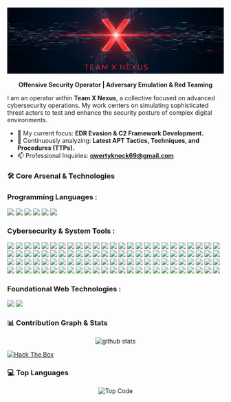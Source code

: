 <p align="center">
  <img src="https://github.com/zxhell27/zxhell27/blob/main/Team%20X%20Nexus.png" alt="Team X Nexus Advanced Banner"/>
</p>
<div align="center">
  
**Offensive Security Operator | Adversary Emulation & Red Teaming**

</div>

I am an operator within **Team X Nexus**, a collective focused on advanced cybersecurity operations. My work centers on simulating sophisticated threat actors to test and enhance the security posture of complex digital environments.

- 🔭 My current focus: **EDR Evasion & C2 Framework Development.**
- 🌱 Continuously analyzing: **Latest APT Tactics, Techniques, and Procedures (TTPs).**
- 📫 Professional Inquiries: **qwertyknock69@gmail.com**
### 🛠️ Core Arsenal & Technologies
<p align="center">
  
  ### Programming Languages :
  <img src="https://img.shields.io/badge/Python-3776AB?style=for-the-badge&logo=python&logoColor=white"/> <img src="https://img.shields.io/badge/Go-00ADD8?style=for-the-badge&logo=go&logoColor=white"/> <img src="https://img.shields.io/badge/C%2B%2B-00599C?style=for-the-badge&logo=c%2B%2B&logoColor=white"/> <img src="https://img.shields.io/badge/PHP-777BB4?style=for-the-badge&logo=php&logoColor=white"/> <img src="https://img.shields.io/badge/JavaScript-F7DF1E?style=for-the-badge&logo=javascript&logoColor=black"/> <img src="https://img.shields.io/badge/Lua-2C2D72?style=for-the-badge&logo=lua&logoColor=white"/>
  
  ### Cybersecurity & System Tools :
 <img src="https://img.shields.io/badge/Kali%20Linux-26A4E2?style=for-the-badge&logo=kalilinux&logoColor=white"/> <img src="https://img.shields.io/badge/Burp%20Suite-FF6600?style=for-the-badge&logo=burpsuite&logoColor=white"/> <img src="https://img.shields.io/badge/Nmap-FF6F61?style=for-the-badge&logo=nmap&logoColor=white"/> <img src="https://img.shields.io/badge/PowerShell-5391FE?style=for-the-badge&logo=powershell&logoColor=white"/> <img src="https://img.shields.io/badge/Docker-2496ED?style=for-the-badge&logo=docker&logoColor=white"/>
<img src="https://img.shields.io/badge/Metasploit-000000?style=for-the-badge&logo=metasploit&logoColor=white"/> <img src="https://img.shields.io/badge/Wireshark-1679A7?style=for-the-badge&logo=wireshark&logoColor=white"/> <img src="https://img.shields.io/badge/Aircrack-ng-0077B5?style=for-the-badge&logo=aircrack-ng&logoColor=white"/> <img src="https://img.shields.io/badge/Hydra-F9A825?style=for-the-badge&logo=&logoColor=white&labelColor=black"/> <img src="https://img.shields.io/badge/John%20the%20Ripper-grey?style=for-the-badge&logo=&logoColor=white&labelColor=black"/>
<img src="https://img.shields.io/badge/SQLMap-228B22?style=for-the-badge&logo=sqlmap&logoColor=white"/> <img src="https://img.shields.io/badge/OWASP%20ZAP-1E88E5?style=for-the-badge&logo=owasp&logoColor=white"/> <img src="https://img.shields.io/badge/Nikto-000000?style=for-the-badge&logo=&logoColor=white&labelColor=black"/> <img src="https://img.shields.io/badge/WPSCAN-3498DB?style=for-the-badge&logo=wpscan&logoColor=white"/> <img src="https://img.shields.io/badge/dirb-000000?style=for-the-badge&logo=&logoColor=white&labelColor=black"/>
<img src="https://img.shields.io/badge/gobuster-grey?style=for-the-badge&logo=&logoColor=white&labelColor=black"/> <img src="https://img.shields.io/badge/FFuF-blue?style=for-the-badge&logo=&logoColor=white&labelColor=black"/> <img src="https://img.shields.io/badge/Nessus-E44D26?style=for-the-badge&logo=nessus&logoColor=white"/> <img src="https://img.shields.io/badge/OpenVAS-8BC34A?style=for-the-badge&logo=openvas&logoColor=white"/> <img src="https://img.shields.io/badge/Lynis-yellow?style=for-the-badge&logo=&logoColor=black&labelColor=black"/>
<img src="https://img.shields.io/badge/Checksec-brightgreen?style=for-the-badge&logo=&logoColor=black&labelColor=black"/> <img src="https://img.shields.io/badge/Trivy-white?style=for-the-badge&logo=aquasecurity&logoColor=blue"/> <img src="https://img.shields.io/badge/Nuclei-orange?style=for-the-badge&logo=&logoColor=white&labelColor=black"/> <img src="https://img.shields.io/badge/Impacket-blueviolet?style=for-the-badge&logo=&logoColor=white&labelColor=black"/> <img src="https://img.shields.io/badge/Responder-black?style=for-the-badge&logo=&logoColor=white&labelColor=white"/>
<img src="https://img.shields.io/badge/BloodHound-900C3F?style=for-the-badge&logo=bloodhound&logoColor=white"/> <img src="https://img.shields.io/badge/CrackMapExec-darkred?style=for-the-badge&logo=&logoColor=white&labelColor=black"/> <img src="https://img.shields.io/badge/Empire-black?style=for-the-badge&logo=&logoColor=white&labelColor=white"/> <img src="https://img.shields.io/badge/Pupy-darkgrey?style=for-the-badge&logo=&logoColor=white&labelColor=black"/> <img src="https://img.shields.io/badge/Cobalt%20Strike-navy?style=for-the-badge&logo=&logoColor=white&labelColor=white"/>
<img src="https://img.shields.io/badge/Maltego-F5821F?style=for-the-badge&logo=maltego&logoColor=white"/> <img src="https://img.shields.io/badge/theHarvester-000000?style=for-the-badge&logo=&logoColor=white&labelColor=black"/> <img src="https://img.shields.io/badge/Recon-ng-980000?style=for-the-badge&logo=&logoColor=white&labelColor=black"/> <img src="https://img.shields.io/badge/Shodan-2E8B57?style=for-the-badge&logo=shodan&logoColor=white"/> <img src="https://img.shields.io/badge/Masscan-000000?style=for-the-badge&logo=&logoColor=white&labelColor=black"/>
<img src="https://img.shields.io/badge/Amass-37474F?style=for-the-badge&logo=&logoColor=white&labelColor=black"/> <img src="https://img.shields.io/badge/Sublist3r-03A9F4?style=for-the-badge&logo=&logoColor=white&labelColor=black"/> <img src="https://img.shields.io/badge/Knockpy-800080?style=for-the-badge&logo=&logoColor=white&labelColor=black"/> <img src="https://img.shields.io/badge/Aquatone-2E7D32?style=for-the-badge&logo=&logoColor=white&labelColor=black"/> <img src="https://img.shields.io/badge/EyeWitness-008B8B?style=for-the-badge&logo=&logoColor=white&labelColor=black"/>
<img src="https://img.shields.io/badge/Burp%20Collaborator-orange?style=for-the-badge&logo=portswigger&logoColor=white"/> <img src="https://img.shields.io/badge/Netcat-black?style=for-the-badge&logo=&logoColor=white&labelColor=white"/> <img src="https://img.shields.io/badge/Socat-black?style=for-the-badge&logo=&logoColor=white&labelColor=white"/> <img src="https://img.shields.io/badge/tmux-34AEFE?style=for-the-badge&logo=tmux&logoColor=white"/> <img src="https://img.shields.io/badge/GDB-000000?style=for-the-badge&logo=gnu&logoColor=white"/>
<img src="https://img.shields.io/badge/IDA%20Pro-0479A8?style=for-the-badge&logo=&logoColor=white&labelColor=black"/> <img src="https://img.shields.io/badge/Radare2-000000?style=for-the-badge&logo=radare2&logoColor=white"/> <img src="https://img.shields.io/badge/Volatility-2196F3?style=for-the-badge&logo=&logoColor=white&labelColor=black"/> <img src="https://img.shields.io/badge/Autopsy-black?style=for-the-badge&logo=&logoColor=white&labelColor=white"/> <img src="https://img.shields.io/badge/FTK-black?style=for-the-badge&logo=&logoColor=white&labelColor=white"/>
<img src="https://img.shields.io/badge/tcpdump-000000?style=for-the-badge&logo=&logoColor=white&labelColor=black"/> <img src="https://img.shields.io/badge/Hping-000000?style=for-the-badge&logo=&logoColor=white&labelColor=black"/> <img src="https://img.shields.io/badge/Scapy-000000?style=for-the-badge&logo=scapy&logoColor=white"/> <img src="https://img.shields.io/badge/YARA-000000?style=for-the-badge&logo=&logoColor=white&labelColor=black"/> <img src="https://img.shields.io/badge/Suricata-F44336?style=for-the-badge&logo=suricata&logoColor=white"/>
<img src="https://img.shields.io/badge/Zeek-(Bro)-2196F3?style=for-the-badge&logo=&logoColor=white&labelColor=black"/> <img src="https://img.shields.io/badge/OSSEC-00897B?style=for-the-badge&logo=&logoColor=white&labelColor=black"/> <img src="https://img.shields.io/badge/Snort-FF6F61?style=for-the-badge&logo=snort&logoColor=white"/> <img src="https://img.shields.io/badge/Fail2ban-grey?style=for-the-badge&logo=&logoColor=white&labelColor=black"/> <img src="https://img.shields.io/badge/OpenSSH-white?style=for-the-badge&logo=openssh&logoColor=black"/>
<img src="https://img.shields.io/badge/GPG-4169E1?style=for-the-badge&logo=gnuprivacyguard&logoColor=white"/> <img src="https://img.shields.io/badge/Tor-7829A3?style=for-the-badge&logo=torbrowser&logoColor=white"/> <img src="https://img.shields.io/badge/ProxyChains-grey?style=for-the-badge&logo=&logoColor=white&labelColor=black"/> <img src="https://img.shields.io/badge/Veil-Framework-black?style=for-the-badge&logo=&logoColor=white&labelColor=white"/> <img src="https://img.shields.io/badge/Social-Engineer%20Toolkit-black?style=for-the-badge&logo=&logoColor=white&labelColor=white"/>
<img src="https://img.shields.io/badge/Bettercap-black?style=for-the-badge&logo=&logoColor=white&labelColor=white"/> <img src="https://img.shields.io/badge/MITMf-black?style=for-the-badge&logo=&logoColor=white&labelColor=white"/> <img src="https://img.shields.io/badge/SSLstrip-black?style=for-the-badge&logo=&logoColor=white&labelColor=white"/> <img src="https://img.shields.io/badge/tcpdump-cli-black?style=for-the-badge&logo=&logoColor=white&labelColor=black"/>
<img src="https://img.shields.io/badge/Ncat-(Netcat%20Improved)-black?style=for-the-badge&logo=&logoColor=white&labelColor=black"/> <img src="https://img.shields.io/badge/Cryptool-000000?style=for-the-badge&logo=&logoColor=white&labelColor=black"/> <img src="https://img.shields.io/badge/Hashcat-DDDDDD?style=for-the-badge&logo=hashcat&logoColor=black"/> <img src="https://img.shields.io/badge/Ophcrack-black?style=for-the-badge&logo=&logoColor=white&labelColor=white"/> <img src="https://img.shields.io/badge/RainbowCrack-black?style=for-the-badge&logo=&logoColor=white&labelColor=white"/>
<img src="https://img.shields.io/badge/Autorecon-17202A?style=for-the-badge&logo=&logoColor=white&labelColor=white"/> <img src="https://img.shields.io/badge/Enum4Linux-black?style=for-the-badge&logo=&logoColor=white&labelColor=white"/> <img src="https://img.shields.io/badge/SecLists-black?style=for-the-badge&logo=&logoColor=white&labelColor=white"/> <img src="https://img.shields.io/badge/PayloadsAllTheThings-black?style=for-the-badge&logo=&logoColor=white&labelColor=white"/> <img src="https://img.shields.io/badge/LinEnum-black?style=for-the-badge&logo=&logoColor=white&labelColor=white"/>
<img src="https://img.shields.io/badge/WinPEAS-black?style=for-the-badge&logo=&logoColor=white&labelColor=white"/> <img src="https://img.shields.io/badge/PowerUp-black?style=for-the-badge&logo=&logoColor=white&labelColor=white"/> <img src="https://img.shields.io/badge/Ruler-black?style=for-the-badge&logo=&logoColor=white&labelColor=white"/> <img src="https://img.shields.io/badge/BloodHound.py-900C3F?style=for-the-badge&logo=python&logoColor=white"/> <img src="https://img.shields.io/badge/ADFind-black?style=for-the-badge&logo=&logoColor=white&labelColor=white"/>
<img src="https://img.shields.io/badge/Mimikatz-black?style=for-the-badge&logo=&logoColor=white&labelColor=white"/> <img src="https://img.shields.io/badge/Psexec-black?style=for-the-badge&logo=&logoColor=white&labelColor=white"/> <img src="https://img.shields.io/badge/WMI-Explorer-black?style=for-the-badge&logo=&logoColor=white&labelColor=white"/> <img src="https://img.shields.io/badge/Sysinternals%20Suite-black?style=for-the-badge&logo=&logoColor=white&labelColor=white"/> <img src="https://img.shields.io/badge/IDA%20Free-0479A8?style=for-the-badge&logo=&logoColor=white&labelColor=black"/>
<img src="https://img.shields.io/badge/Ghidra-black?style=for-the-badge&logo=&logoColor=white&labelColor=white"/> <img src="https://img.shields.io/badge/x64dbg-black?style=for-the-badge&logo=&logoColor=white&labelColor=white"/> <img src="https://img.shields.io/badge/OllyDbg-black?style=for-the-badge&logo=&logoColor=white&labelColor=white"/> <img src="https://img.shields.io/badge/Immunity%20Debugger-black?style=for-the-badge&logo=&logoColor=white&labelColor=white"/> <img src="https://img.shields.io/badge/Binwalk-black?style=for-the-badge&logo=&logoColor=white&labelColor=white"/>
<img src="https://img.shields.io/badge/Firmware%20Analysis%20Kit-black?style=for-the-badge&logo=&logoColor=white&labelColor=white"/> <img src="https://img.shields.io/badge/Bintray-black?style=for-the-badge&logo=bintray&logoColor=white"/> <img src="https://img.shields.io/badge/Cutter-black?style=for-the-badge&logo=radare2&logoColor=white"/> <img src="https://img.shields.io/badge/Voltron-black?style=for-the-badge&logo=&logoColor=white&labelColor=white"/> <img src="https://img.shields.io/badge/Rekall-Framework-black?style=for-the-badge&logo=python&logoColor=white"/>
<img src="https://img.shields.io/badge/The%20Art%20of%20Hacking-black?style=for-the-badge&logo=&logoColor=white&labelColor=white"/>
  
  ### Foundational Web Technologies :
  <img src="https://img.shields.io/badge/HTML5-E34F26?style=for-the-badge&logo=html5&logoColor=white"/> <img src="https://img.shields.io/badge/CSS3-1572B6?style=for-the-badge&logo=css3&logoColor=white"/>
</p>

### 📊 Contribution Graph & Stats
<p align="center">
  <img align="center" src="https://github-readme-stats.vercel.app/api?username=Zxhell27&show_icons=true&locale=en&theme=tokyonight" alt="github stats" />
</p>

[![Hack The Box](https://www.hackthebox.eu/badge/image/HTB-034D5F93EB)](https://app.hackthebox.com/profile/HTB-034D5F93EB)

### 💻 Top Languages
<p align="center">
  <img align="center" src="https://github-readme-stats.vercel.app/api/top-langs/?username=Zxhell27&amp;layout=compact&amp;theme=tokyonight" alt="Top Code" />
</p>

